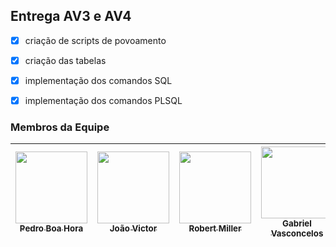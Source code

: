 ## Entrega AV3 e AV4 


- [x] criação de scripts de povoamento 
- [x] criação das tabelas 
- [x] implementação dos comandos SQL 
- [x] implementação dos comandos PLSQL 


### Membros da Equipe 

| [<img loading="lazy" src="https://avatars.githubusercontent.com/u/50245045?v=4" width=115><br><sub> Pedro Boa Hora </sub>](https://github.com/boahorapedro) |  [<img loading="lazy" src="https://avatars.githubusercontent.com/u/85363273?v=4" width=115><br><sub>João Victor</sub>](https://github.com/Joyvixtor) |  [<img loading="lazy" src="https://avatars.githubusercontent.com/u/93690581?s=400&u=68443b60c138b486c52485bc7c82408891f54059&v=4" width=115><br><sub>Robert Miller</sub>](https://github.com/rmls2) | [<img loading="lazy" src="https://avatars.githubusercontent.com/u/86261975?v=4" width=115><br><sub>Gabriel Vasconcelos</sub>](https://github.com/GabrielVasconcel)
| :---: | :---: | :---: | :---: 


